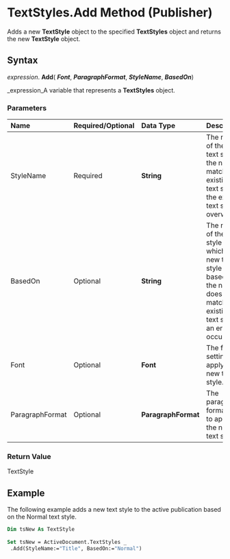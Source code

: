 
# TextStyles.Add Method (Publisher)

Adds a new  **TextStyle** object to the specified **TextStyles** object and returns the new **TextStyle** object.


## Syntax

 _expression_. **Add**( **_Font_**,  **_ParagraphFormat_**,  **_StyleName_**,  **_BasedOn_**)

 _expression_A variable that represents a  **TextStyles** object.


### Parameters



|**Name**|**Required/Optional**|**Data Type**|**Description**|
|:-----|:-----|:-----|:-----|
|StyleName|Required| **String**|The name of the new text style. If the name matches an existing text style, the existing text style is overwritten.|
|BasedOn|Optional| **String**|The name of the text style on which the new text style is based. If the name does not match an existing text style, an error occurs.|
|Font|Optional| **Font**|The font settings to apply to the new text style.|
|ParagraphFormat|Optional| **ParagraphFormat**|The paragraph formatting to apply to the new text style.|

### Return Value

TextStyle


## Example

The following example adds a new text style to the active publication based on the Normal text style.


```vb
Dim tsNew As TextStyle 
 
Set tsNew = ActiveDocument.TextStyles _ 
 .Add(StyleName:="Title", BasedOn:="Normal")
```

